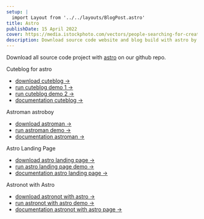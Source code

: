 ```yaml
---
setup: |
  import Layout from '../../layouts/BlogPost.astro'
title: Astro
publishDate: 15 April 2022
cover: https://media.istockphoto.com/vectors/people-searching-for-creative-solutions-teamwork-business-concept-vector-id1306949457?k=20&m=1306949457&s=612x612&w=0&h=JmOIEsNPhtdWRPMHsQyY1B-7LrYHk45_na5dPi8hHsk=
description: Download source code website and blog build with astro by cute blog.
---
```


Download all source code project with [astro](https://astro.build) on our github repo.

Cuteblog for astro

- [download cuteblog →](https://github.com/mesinkasir/astro-website-template-themes-source-code-download)
- [run cuteblog demo 1 →](https://cuteblog.firebaseapp.com/)
- [run cuteblog demo 2 →](https://cuteblog.web.app/)
- [documentation cuteblog →](https://www.hockeycomputindo.com/2022/04/cute-blog-astro-generator-static-site.html)

Astroman astroboy

- [download astroman →](https://github.com/mesinkasir/astro-website-template-themes-source-code-download)
- [run astroman demo →](https://astroman.vercel.app/)
- [documentation astroman →](https://www.hockeycomputindo.com/2022/03/astro-website-template-free-download.html)

Astro Landing Page

- [download astro landing page →](https://github.com/mesinkasir/astro-landingpage-bang)
- [run astro landing page demo →](https://bangresto.vercel.app/)
- [documentation astro landing page →](https://www.hockeycomputindo.com/2022/05/new-astro-landing-page-template-free.html)

Astronot with Astro

- [download astronot with astro →](https://github.com/mesinkasir/astronot-with-astro)
- [run astronot with astro demo →](https://astronot.axcora.com/cms)
- [documentation astronot with astro page →](https://astronot.axcora.com/cms)

